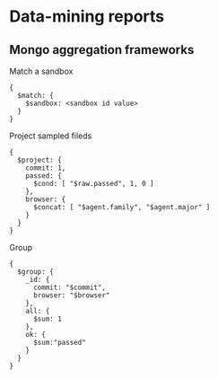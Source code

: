# Data-mining reports

## Mongo aggregation frameworks

Match a sandbox

```
{
  $match: {
    $sandbox: <sandbox id value>
  }
}
```


Project sampled fileds

```
{
  $project: {
    commit: 1, 
    passed: {
      $cond: [ "$raw.passed", 1, 0 ]
    },
    browser: {
      $concat: [ "$agent.family", "$agent.major" ]
    }
  }
}

```

Group

```
{
  $group: {
    _id: {
      commit: "$commit",
      browser: "$browser"
    },
    all: {
      $sum: 1
    },
    ok: {
      $sum:"passed"
    }
  }
}
```